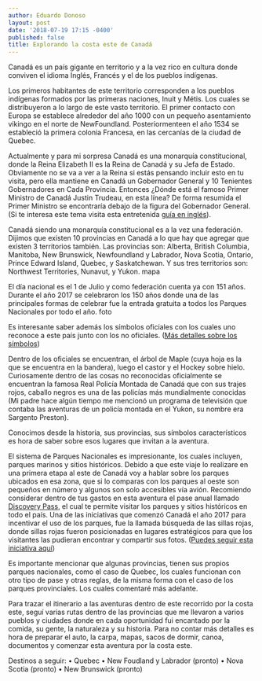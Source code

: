 ```yaml
---
author: Eduardo Donoso
layout: post
date: '2018-07-19 17:15 -0400'
published: false
title: Explorando la costa este de Canadá
---
```

Canadá es un país gigante en territorio y a la vez rico en cultura donde conviven el idioma Inglés, Francés y el de los pueblos indígenas.

Los primeros habitantes de este territorio corresponden a los pueblos indígenas formados por las primeras naciones, Inuit y Métis. Los cuales se distribuyeron a lo largo de este vasto territorio. El primer contacto con Europa se establece alrededor del año 1000 con un pequeño asentamiento vikingo en el norte de NewFoundland. Posteriormenteen el año 1534 se estableció la primera colonia Francesa, en las cercanías de la ciudad de Quebec.

Actualmente y para mi sorpresa Canadá es una monarquía constitucional, donde la Reina Elizabeth II es la Reina de Canadá y su Jefa de Estado. Obviamente no se va a ver a la Reina si estás pensando incluir esto en tu visita, pero ella mantiene en Canadá un Gobernador General y 10 Tenientes Gobernadores en Cada Provincia. 
Entonces ¿Dónde está el famoso Primer Ministro de Canadá Justin Trudeau, en esta línea?  De forma resumida el Primer Ministro se encontraría debajo de la figura del Gobernador General. (Si te interesa este tema visita esta entretenida [guía en inglés](https://bdp.parl.ca/About/Parliament/senatoreugeneforsey/inside_view/puzzle-e.html)). 

Canadá siendo una monarquía constitucional es a la vez una federación. Dijimos que existen 10 provincias en Canadá a lo que hay que agregar que existen 3 territorios también. Las provincias son: Alberta, British Columbia, Manitoba, New Brunswick, Newfoundland y Labrador, Nova Scotia, Ontario, Prince Edward Island, Quebec, y Saskatchewan. Y sus tres territorios son: Northwest Territories, Nunavut, y Yukon.
mapa

El día nacional es el 1 de Julio y como federación cuenta ya con 151 años. Durante el año 2017 se celebraron los 150 años donde una de las principales formas de celebrar fue la entrada gratuita a todos los Parques Nacionales por todo el año.
foto


Es interesante saber además los símbolos oficiales con los cuales uno reconoce a este país junto con los no oficiales. ([Más detalles sobre los símbolos](http://publications.gc.ca/collections/collection_2016/pch/S2-211-2002-1-eng.pdf))

Dentro de los oficiales se encuentran, el árbol de Maple (cuya hoja es la que se encuentra en la bandera), luego el castor y el Hockey sobre hielo. Curiosamente dentro de las cosas no reconocidas oficialmente se encuentran la famosa Real Policía Montada de Canadá que con sus trajes rojos, caballo negros es una de las policías más mundialmente conocidas (Mi padre hace algún tiempo me mencionó un programa de televisión que contaba las aventuras de un policía montada en el Yukon, su nombre era Sargento Preston).


Conocimos desde la historia, sus provincias, sus símbolos característicos es hora de saber sobre esos lugares que invitan a la aventura. 

El sistema de Parques Nacionales es impresionante, los cuales incluyen, parques marinos y sitios históricos. Debido a que este viaje lo realizare en una primera etapa al este de Canadá voy a hablar sobre los parques ubicados en esa zona, que si lo comparas con los parques al oeste son pequeños en número y algunos son solo accesibles vía avión. Recomiendo considerar dentro de tus gastos en esta aventura el pase anual llamado [Discovery Pass](https://www.pc.gc.ca/en/voyage-travel/admission), el cual te permite visitar los parques y sitios históricos en todo el país. Una de las iniciativas que comenzó Canadá el año 2017 para incentivar el uso de los parques, fue la llamada búsqueda de las sillas rojas, donde sillas rojas fueron posicionadas en lugares estratégicos para que los visitantes las pudieran encontrar y compartir sus fotos. ([Puedes seguir esta iniciativa aquí](https://www.pc.gc.ca/en/voyage-travel/chaises-chairs))



Es importante mencionar que algunas provincias, tienen sus propios parques nacionales, como el caso de Quebec, los cuales funcionan con otro tipo de pase y otras reglas, de la misma forma con el caso de los parques provinciales. Los cuales comentaré más adelante.




Para trazar el itinerario a las aventuras dentro de este recorrido por la costa este, seguí varias rutas dentro de las provincias que me llevaron a varios pueblos y ciudades donde en cada oportunidad fui encantado por la comida, su gente, la naturaleza y su historia. 
Para no contar más detalles es hora de preparar el auto, la carpa, mapas, sacos de dormir, canoa, documentos y comenzar esta aventura por la costa este. 

Destinos a seguir:
•	Quebec
•	New Foudland y Labrador (pronto)
•	Nova Scotia (pronto)
•	New Brunswick (pronto)


